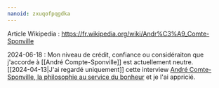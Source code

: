 ```yaml
---
nanoid: zxuqofpqgdka
---
```

Article Wikipedia : https://fr.wikipedia.org/wiki/Andr%C3%A9_Comte-Sponville

2024-06-18 : Mon niveau de crédit, confiance ou considéraiton que j'accorde à [[André Compte-Sponville]] est actuellement neutre.  
[[2024-04-13|J'ai regardé uniquement]] cette interview [André Comte-Sponville, la philosophie au service du bonheur](https://www.youtube.com/watch?v=puK8PvFad-0) et je l'ai appricié.

